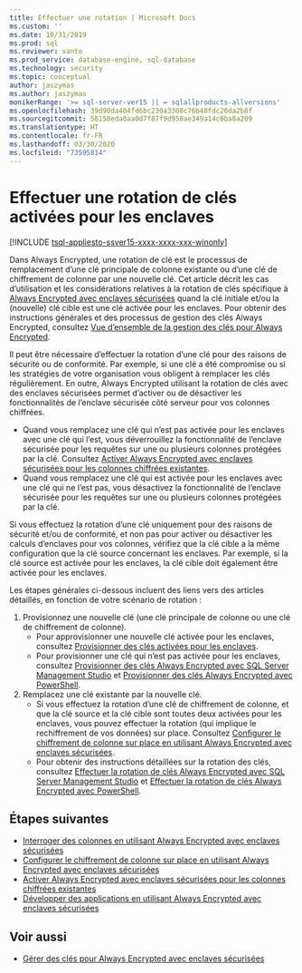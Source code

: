 ```yaml
---
title: Effectuer une rotation | Microsoft Docs
ms.custom: ''
ms.date: 10/31/2019
ms.prod: sql
ms.reviewer: vanto
ms.prod_service: database-engine, sql-database
ms.technology: security
ms.topic: conceptual
author: jaszymas
ms.author: jaszymas
monikerRange: '>= sql-server-ver15 || = sqlallproducts-allversions'
ms.openlocfilehash: 39d90da404fd6bc230a3308c76b48fdc26da2b8f
ms.sourcegitcommit: 58158eda0aa0d7f87f9d958ae349a14c0ba8a209
ms.translationtype: HT
ms.contentlocale: fr-FR
ms.lasthandoff: 03/30/2020
ms.locfileid: "73595814"
---
```

# <a name="rotate-enclave-enabled-keys"></a>Effectuer une rotation de clés activées pour les enclaves
[!INCLUDE [tsql-appliesto-ssver15-xxxx-xxxx-xxx-winonly](../../../includes/tsql-appliesto-ssver15-xxxx-xxxx-xxx-winonly.md)]

Dans Always Encrypted, une rotation de clé est le processus de remplacement d’une clé principale de colonne existante ou d’une clé de chiffrement de colonne par une nouvelle clé. Cet article décrit les cas d’utilisation et les considérations relatives à la rotation de clés spécifique à [Always Encrypted avec enclaves sécurisées](always-encrypted-enclaves.md) quand la clé initiale et/ou la (nouvelle) clé cible est une clé activée pour les enclaves. Pour obtenir des instructions générales et des processus de gestion des clés Always Encrypted, consultez [Vue d’ensemble de la gestion des clés pour Always Encrypted](overview-of-key-management-for-always-encrypted.md). 

Il peut être nécessaire d’effectuer la rotation d’une clé pour des raisons de sécurité ou de conformité. Par exemple, si une clé a été compromise ou si les stratégies de votre organisation vous obligent à remplacer les clés régulièrement. En outre, Always Encrypted utilisant la rotation de clés avec des enclaves sécurisées permet d’activer ou de désactiver les fonctionnalités de l’enclave sécurisée côté serveur pour vos colonnes chiffrées.
- Quand vous remplacez une clé qui n’est pas activée pour les enclaves avec une clé qui l’est, vous déverrouillez la fonctionnalité de l’enclave sécurisée pour les requêtes sur une ou plusieurs colonnes protégées par la clé. Consultez [Activer Always Encrypted avec enclaves sécurisées pour les colonnes chiffrées existantes](always-encrypted-enclaves-enable-for-encrypted-columns.md).
 - Quand vous remplacez une clé qui est activée pour les enclaves avec une clé qui ne l’est pas, vous désactivez la fonctionnalité de l’enclave sécurisée pour les requêtes sur une ou plusieurs colonnes protégées par la clé.

Si vous effectuez la rotation d’une clé uniquement pour des raisons de sécurité et/ou de conformité, et non pas pour activer ou désactiver les calculs d’enclaves pour vos colonnes, vérifiez que la clé cible a la même configuration que la clé source concernant les enclaves. Par exemple, si la clé source est activée pour les enclaves, la clé cible doit également être activée pour les enclaves.

Les étapes générales ci-dessous incluent des liens vers des articles détaillés, en fonction de votre scénario de rotation :

1. Provisionnez une nouvelle clé (une clé principale de colonne ou une clé de chiffrement de colonne).
    - Pour approvisionner une nouvelle clé activée pour les enclaves, consultez [Provisionner des clés activées pour les enclaves](always-encrypted-enclaves-provision-keys.md).
    - Pour provisionner une clé qui n’est pas activée pour les enclaves, consultez [Provisionner des clés Always Encrypted avec SQL Server Management Studio](configure-always-encrypted-keys-using-ssms.md) et [Provisionner des clés Always Encrypted avec PowerShell](configure-always-encrypted-keys-using-powershell.md).
2. Remplacez une clé existante par la nouvelle clé.
    - Si vous effectuez la rotation d’une clé de chiffrement de colonne, et que la clé source et la clé cible sont toutes deux activées pour les enclaves, vous pouvez effectuer la rotation (qui implique le rechiffrement de vos données) sur place. Consultez [Configurer le chiffrement de colonne sur place en utilisant Always Encrypted avec enclaves sécurisées](always-encrypted-enclaves-configure-encryption.md).
    - Pour obtenir des instructions détaillées sur la rotation des clés, consultez [Effectuer la rotation de clés Always Encrypted avec SQL Server Management Studio](rotate-always-encrypted-keys-using-ssms.md) et [Effectuer la rotation de clés Always Encrypted avec PowerShell](rotate-always-encrypted-keys-using-powershell.md).

    
## <a name="next-steps"></a>Étapes suivantes
- [Interroger des colonnes en utilisant Always Encrypted avec enclaves sécurisées](always-encrypted-enclaves-query-columns.md)
- [Configurer le chiffrement de colonne sur place en utilisant Always Encrypted avec enclaves sécurisées](always-encrypted-enclaves-configure-encryption.md)
- [Activer Always Encrypted avec enclaves sécurisées pour les colonnes chiffrées existantes](always-encrypted-enclaves-enable-for-encrypted-columns.md)
- [Développer des applications en utilisant Always Encrypted avec enclaves sécurisées](always-encrypted-enclaves-client-development.md)  

## <a name="see-also"></a>Voir aussi  
- [Gérer des clés pour Always Encrypted avec enclaves sécurisées](always-encrypted-enclaves-manage-keys.md)

